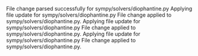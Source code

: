 File change parsed successfully for sympy/solvers/diophantine.py
Applying file update for sympy/solvers/diophantine.py
File change applied to sympy/solvers/diophantine.py.
Applying file update for sympy/solvers/diophantine.py
File change applied to sympy/solvers/diophantine.py.
Applying file update for sympy/solvers/diophantine.py
File change applied to sympy/solvers/diophantine.py.
